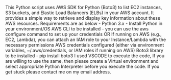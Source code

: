 This Python script uses AWS SDK for Python (Boto3) to list EC2 instances, S3 buckets, and Elastic Load Balancers (ELBs) in your AWS account. It provides a simple way to retrieve and display key information about these AWS resources.
Requirements are as below - 
Python 3.x - Install Python in your environment/OS
AWS CLI to be installed - you can use the aws configure command to set up your credentials OR
If running on AWS (e.g., EC2, Lambda), you can attach an IAM role to your Instance/Lambda with the necessary permissions
AWS credentials configured (either via environment variables, ~/.aws/credentials, or IAM roles if running on AWS)
Boto3 library to be installed - pip install boto3
I used VSCODE to execute the code, If you are willing to use the same, then please create a Virtual environment and select appropriate Python Interpreter before you execute the code.
If you get stuck please contact me on my email address.
